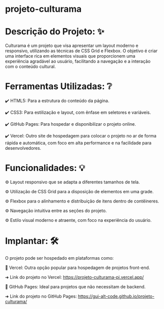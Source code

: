 # projeto-culturama

# Descrição do Projeto: ✨

Culturama é um projeto que visa apresentar um layout moderno e responsivo, utilizando as técnicas de CSS Grid e Flexbox. O objetivo é criar uma interface rica em elementos visuais que proporcionem uma experiência agradável ao usuário, facilitando a navegação e a interação com o conteúdo cultural.

# Ferramentas Utilizadas: ❔ 

✔️ HTML5: Para a estrutura do conteúdo da página.

✔️ CSS3: Para estilização e layout, com ênfase em seletores e variáveis.

✔️ GitHub Pages: Para hospedar e disponibilizar o projeto online.

✔️ Vercel: Outro site de hospedagem para colocar o projeto no ar de forma rápida e automática, com foco em alta performance e na facilidade para desenvolvedores.

# Funcionalidades: 💡

⚙️ Layout responsivo que se adapta a diferentes tamanhos de tela.

⚙️ Utilização de CSS Grid para a disposição de elementos em uma grade.

⚙️ Flexbox para o alinhamento e distribuição de itens dentro de contêineres.

⚙️ Navegação intuitiva entre as seções do projeto.

⚙️ Estilo visual moderno e atraente, com foco na experiência do usuário.

# Implantar: 🛠

O projeto pode ser hospedado em plataformas como:

📌 Vercel: Outra opção popular para hospedagem de projetos front-end.
 
➜ Link do projeto no Vercel: https://projeto-culturama-pi.vercel.app/

📌 GitHub Pages: Ideal para projetos que não necessitam de backend.

➜ Link do projeto no GitHub Pages: https://gui-alt-code.github.io/projeto-culturama/
